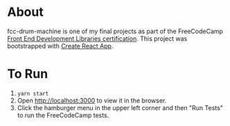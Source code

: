 # About

fcc-drum-machine is one of my final projects as part of the FreeCodeCamp [Front End Development Libraries certification](https://www.freecodecamp.org/learn/front-end-libraries/). This project was bootstrapped with [Create React App](https://github.com/facebook/create-react-app).

# To Run

1. `yarn start`
2. Open [http://localhost:3000](http://localhost:3000) to view it in the browser.
3. Click the hamburger menu in the upper left corner and then "Run Tests" to run the FreeCodeCamp tests.
